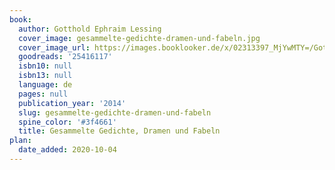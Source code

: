 ```yaml
---
book:
  author: Gotthold Ephraim Lessing
  cover_image: gesammelte-gedichte-dramen-und-fabeln.jpg
  cover_image_url: https://images.booklooker.de/x/02313397_MjYwMTY=/Gotthold-Ephraim-Lessing+Lessings-Werke-Gedichte-Dramen-Fabeln-Schriften-1-2.jpg
  goodreads: '25416117'
  isbn10: null
  isbn13: null
  language: de
  pages: null
  publication_year: '2014'
  slug: gesammelte-gedichte-dramen-und-fabeln
  spine_color: '#3f4661'
  title: Gesammelte Gedichte, Dramen und Fabeln
plan:
  date_added: 2020-10-04
---
```

